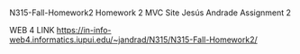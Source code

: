 # 
N315-Fall-Homework2
Homework 2 MVC Site
Jesús Andrade
Assignment 2


WEB 4 LINK
https://in-info-web4.informatics.iupui.edu/~jandrad/N315/N315-Fall-Homework2/